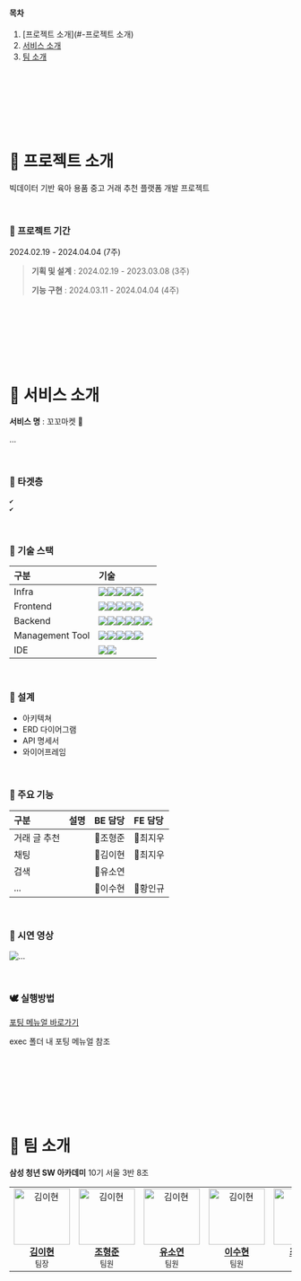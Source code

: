 #### 목차

1. [프로젝트 소개](#-프로젝트 소개)   
2. [서비스 소개](#-주요-기능)  
5. [팀 소개](#-팀-소개)  

<br><br><br><br><br><br>

# 🐔 프로젝트 소개

빅데이터 기반 육아 용품 중고 거래 추천 플랫폼 개발 프로젝트

<br>

### 🐤 프로젝트 기간
2024.02.19 - 2024.04.04 (7주)

> **기획 및 설계** : 2024.02.19 - 2023.03.08 (3주)
>
> **기능 구현** : 2024.03.11 - 2024.04.04 (4주)

<br><br><br><br><br><br>

# 🐣 서비스 소개 

**서비스 명** : 꼬꼬마켓 🐔

...

<br>

### 🦢 타겟층
    ✔ 
    ✔ 


<br>

### 🦅 기술 스택
|구분|기술|
|:---|:---|
|Infra|<img src="https://img.shields.io/badge/AWS EC2-FF9900?style=flat-square&logo=amazonec2&logoColor=white"><img src="https://img.shields.io/badge/NGINX-009639?style=flat-square&logo=nginx&logoColor=white"><img src="https://img.shields.io/badge/DOCKER-2496ED?style=flat-square&logo=docker&logoColor=white"><img src="https://img.shields.io/badge/UBUNTU-E95420?style=flat-square&logo=ubuntu&logoColor=white"><img src="https://img.shields.io/badge/JENKINS-D24939?style=flat-square&logo=jenkins&logoColor=white">|
|Frontend|<img src="https://img.shields.io/badge/HTML5-E34F26?style=flat-square&logo=html5&logoColor=white"><img src="https://img.shields.io/badge/CSS3-1572B6?style=flat-square&logo=css3&logoColor=white"><img src="https://img.shields.io/badge/JAVASCRIPT-F7DF1E?style=flat-square&logo=javascript&logoColor=white"><img src="https://img.shields.io/badge/REACT-61DAFB?style=flat-square&logo=react&logoColor=white"><img src="https://img.shields.io/badge/REACTQUERY-FF4154?style=flat-square&logo=reactquery&logoColor=white">|
|Backend|<img src="https://img.shields.io/badge/JAVA-FF4000?style=flat-square&logo=openjdk&logoColor=white"><img src="https://img.shields.io/badge/SPRING-6DB33F?style=flat-square&logo=spring&logoColor=white"><img src="https://img.shields.io/badge/HIBERNATE-59666C?style=flat-square&logo=hibernate&logoColor=white"><img src="https://img.shields.io/badge/MYSQL-4479A1?style=flat-square&logo=mysql&logoColor=white"><img src="https://img.shields.io/badge/REDIS-DC382D?style=flat-square&logo=redis&logoColor=white"><img src="https://img.shields.io/badge/KAKAO API-FFCD00?style=flat-square&logo=kakao&logoColor=white">|
|Management Tool|<img src="https://img.shields.io/badge/Jira-0052CC?style=flat-square&logo=Jira&logoColor=white"><img src="https://img.shields.io/badge/GitLab-FC6D26?style=flat-square&logo=GitLab&logoColor=white"><img src="https://img.shields.io/badge/MATTERMOST-0058CC?style=flat-square&logo=mattermost&logoColor=white"><img src="https://img.shields.io/badge/NOTION-000000?style=flat-square&logo=notion&logoColor=white"><img src="https://img.shields.io/badge/FIGMA-F24E1E?style=flat-square&logo=figma&logoColor=white">
|IDE|<img src="https://img.shields.io/badge/vscode-007ACC?style=flat-square&logo=visualstudiocode&logoColor=white"><img src="https://img.shields.io/badge/IntellJ IDEA-000000?style=flat-square&logo=intellijidea&logoColor=white">|

<br>

### 🦜 설계

- 아키텍쳐
- ERD 다이어그램
- API 명세서
- 와이어프레임

<br>

### 🦆 주요 기능

|구분|설명| BE 담당 | FE 담당 |
|:---|:---|:---|:---|
|거래 글 추천||🐷조형준|🐼최지우|
|채팅||🐰김이현|🐼최지우|
|검색||🐹유소연||
|...|| 🦝이수현|🐻황인규|

<br>

### 🐓 시연 영상
![...](https://lulu-animation.com/wp-content/uploads/2022/05/test-gif.gif)

<br>

### 🕊 실행방법

[포팅 메뉴얼 바로가기](#)

exec 폴더 내 포팅 메뉴얼 참조

<br>
<br>
<br>
<br>
<br>
<br>

# 🐥 팀 소개 

**삼성 청년 SW 아카데미** 10기 서울 3반 8조

<table>
  <tbody>
    <tr>
        <td align="center">
            <a href="#">
            <img src="https://thumb.ac-illust.com/73/7387030e5a5600726e5309496353969a_t.jpeg" width="100px" alt="김이현"/>
                <br/>
                <b>김이현</b>
            </a>
            <br/>
            <sub>팀장</sub>
        </td>
        <td align="center">
            <a href="#">
            <img src="https://thumb.ac-illust.com/73/7387030e5a5600726e5309496353969a_t.jpeg" width="100px" alt="김이현"/>
                <br/>
                <b>조형준</b>
            </a>
            <br/>
            <sub>팀원</sub>
        </td>
        <td align="center">
            <a href="#">
            <img src="https://thumb.ac-illust.com/73/7387030e5a5600726e5309496353969a_t.jpeg" width="100px" alt="김이현"/>
                <br/>
                <b>유소연</b>
            </a>
            <br/>
            <sub>팀원</sub>
        </td>
        <td align="center">
            <a href="#">
            <img src="https://thumb.ac-illust.com/73/7387030e5a5600726e5309496353969a_t.jpeg" width="100px" alt="김이현"/>
                <br/>
                <b>이수현</b>
            </a>
            <br/>
            <sub>팀원</sub>
        </td>
        <td align="center">
            <a href="#">
            <img src="https://thumb.ac-illust.com/73/7387030e5a5600726e5309496353969a_t.jpeg" width="100px" alt="김이현"/>
                <br/>
                <b>최지우</b>
            </a>
            <br/>
            <sub>팀원</sub>
        </td>
        <td align="center">
            <a href="#">
            <img src="https://thumb.ac-illust.com/73/7387030e5a5600726e5309496353969a_t.jpeg" width="100px" alt="김이현"/>
                <br/>
                <b>황인규</b>
            </a>
            <br/>
            <sub>팀원</sub>
        </td>
    </tr>
  </tbody>
</table>

<br><br><br><br><br><br>
